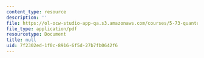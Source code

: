 ```yaml
---
content_type: resource
description: ''
file: https://ol-ocw-studio-app-qa.s3.amazonaws.com/courses/5-73-quantum-mechanics-i-fall-2018/7f2302ed1f0c89166f5d27b7fb0642f6_MIT5_73F18_Lec30.pdf
file_type: application/pdf
resourcetype: Document
title: null
uid: 7f2302ed-1f0c-8916-6f5d-27b7fb0642f6
---
```

